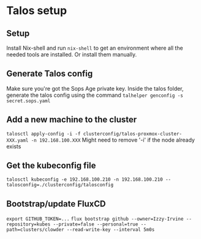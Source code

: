 # Talos setup

## Setup
Install Nix-shell and run `nix-shell` to get an environment where all the needed tools are installed.
Or install them manually.

## Generate Talos config
Make sure you're got the Sops Age private key. 
Inside the talos folder, generate the talos config using the command `talhelper genconfig -s secret.sops.yaml`

## Add a new machine to the cluster
`talosctl apply-config -i -f clusterconfig/talos-proxmox-cluster-XXX.yaml -n 192.168.100.XXX`
Might need to remove '-i' if the node already exists

## Get the kubeconfig file
`talosctl kubeconfig -e 192.168.100.210 -n 192.168.100.210 --talosconfig=./clusterconfig/talosconfig`

## Bootstrap/update FluxCD
`export GITHUB_TOKEN=...`
`flux bootstrap github --owner=Izzy-Irvine --repository=kubes --private=false --personal=true --path=clusters/clowder --read-write-key --interval 5m0s`
